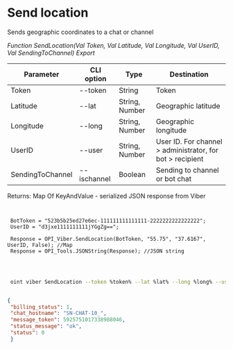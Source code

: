 ﻿---
sidebar_position: 5
---

# Send location
 Sends geographic coordinates to a chat or channel


*Function SendLocation(Val Token, Val Latitude, Val Longitude, Val UserID, Val SendingToChannel) Export*

 | Parameter | CLI option | Type | Destination |
 |-|-|-|-|
 | Token | --token | String | Token |
 | Latitude | --lat | String, Number | Geographic latitude |
 | Longitude | --long | String, Number | Geographic longitude |
 | UserID | --user | String, Number | User ID. For channel > administrator, for bot > recipient |
 | SendingToChannel | --ischannel | Boolean | Sending to channel or bot chat |

 
 Returns: Map Of KeyAndValue - serialized JSON response from Viber

```bsl title="Code example"
	
 
 BotToken = "523b5b25ed27e6ec-111111111111111-2222222222222222";
 UserID = "d3jxe1111111111jYGgZg==";
 
 Response = OPI_Viber.SendLocation(BotToken, "55.75", "37.6167", UserID, False); //Map
 Response = OPI_Tools.JSONString(Response); //JSON string
 
	
```

```sh title="CLI command example"
 
 oint viber SendLocation --token %token% --lat %lat% --long %long% --user "d3jxe1111111111jYGgZg" --ischannel %ischannel%

```


```json title="Result"

{
 "billing_status": 1,
 "chat_hostname": "SN-CHAT-10_",
 "message_token": 5925751017338988046,
 "status_message": "ok",
 "status": 0
 }

```
